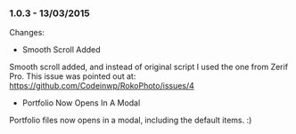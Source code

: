 

### 1.0.3 - 13/03/2015

 Changes: 


 * Smooth Scroll Added

Smooth scroll added, and instead of original script I used the one from Zerif Pro. This issue was pointed out at: https://github.com/Codeinwp/RokoPhoto/issues/4
 * Portfolio Now Opens In A Modal

Portfolio files now opens in a modal, including the default items. :)
